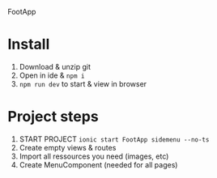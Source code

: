 FootApp

# Install

1. Download & unzip git
2. Open in ide & `npm i`
3. `npm run dev` to start & view in browser

# Project steps

1. START PROJECT `ionic start FootApp sidemenu --no-ts`
1. Create empty views & routes
1. Import all ressources you need (images, etc)
1. Create MenuComponent (needed for all pages)
